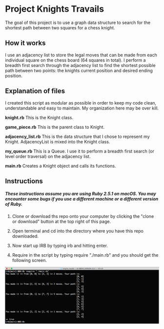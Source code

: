 # Project Knights Travails
The goal of this project is to use a graph data structure to search for the shortest path between two squares for a chess knight.

## How it works
I use an adjacency list to store the legal moves that can be made from each individual square on the chess board (64 squares in total). I perform a breadth first search through the adjacency list to find the shortest possible path between two points: the knights current position and desired ending position. 

## Explanation of files
I created this script as modular as possible in order to keep my code clean, understandable and easy to maintain. My organization here may be over kill. 

**knight.rb** This is the Knight class. 

**game_piece.rb** This is the parent class to Knight. 

**adjacency_list.rb** This is the data structure that I chose to represent my Knight. AdjacencyList is mixed into the Knight class. 

**my_queue.rb** This is a Queue. I use it to perform a breadth first search (or level order traversal) on the adjacency list. 

**main.rb** Creates a Knight object and calls its functions. 

## Instructions 
##### These instructions assume you are using Ruby 2.5.1 on macOS. You may encounter some bugs if you use a different machine or a different version of Ruby.
1) Clone or download ths repo onto your computer by clicking the "clone or download" button at the top right of this page.

2) Open terminal and cd into the directory where you have this repo downloaded.

3) Now start up IRB by typing irb and hitting enter.

4) Require in the script by typing require "./main.rb" and you should get the following screen. 

![screen shot](https://github.com/BShowen/Knights_travails/blob/master/screenshots/screenshot_1.png "screen shot")